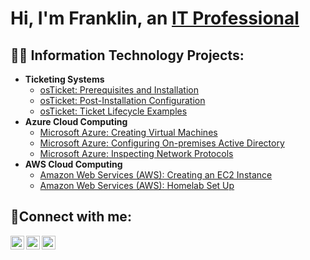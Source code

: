 <h1>Hi, I'm Franklin, an <a href="https://www.linkedin.com/in/franklin-linniman/">IT Professional</a></h1>

<h2>👨‍💻 Information Technology Projects:</h2>

- <b>Ticketing Systems</b>
  - [osTicket: Prerequisites and Installation](https://github.com/FranklinLinniman/osticket-prereqs)
  - [osTicket: Post-Installation Configuration](https://github.com/FranklinLinniman/post-install-config)
  - [osTicket: Ticket Lifecycle Examples](https://github.com/FranklinLinniman/ticket-lifecycle)
- <b>Azure Cloud Computing</b>
  - [Microsoft Azure: Creating Virtual Machines](https://github.com/FranklinLinniman/azure-vm-config)
  - [Microsoft Azure: Configuring On-premises Active Directory](https://github.com/FranklinLinniman/configure-ad)
  - [Microsoft Azure: Inspecting Network Protocols](https://github.com/FranklinLinniman/azure-network-protocols)
- <b>AWS Cloud Computing</b>
  - [Amazon Web Services (AWS): Creating an EC2 Instance](https://github.com/FranklinLinniman/aws-ec2-instance-)
  - [Amazon Web Services (AWS): Homelab Set Up](https://github.com/FranklinLinniman/vm-config)

<h2>🤳Connect with me:</h2>

[<img align="left" alt="Josh | Twitter" width="22px" src="https://cdn.jsdelivr.net/npm/simple-icons@v3/icons/twitter.svg" />][twitter]
[<img align="left" alt="Josh | LinkedIn" width="22px" src="https://cdn.jsdelivr.net/npm/simple-icons@v3/icons/linkedin.svg" />][linkedin]
[<img align="left" alt="Josh | Instagram" width="22px" src="https://cdn.jsdelivr.net/npm/simple-icons@v3/icons/instagram.svg" />][instagram]

[twitter]: https://twitter.com/FranklinL0196
[instagram]: https://www.instagram.com/franklin_linniman/
[linkedin]: https://www.linkedin.com/in/franklin-linniman/
